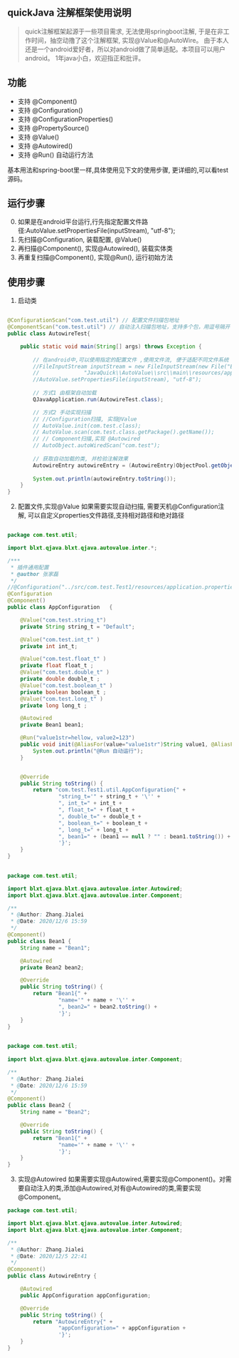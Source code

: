 
## quickJava 注解框架使用说明 

> quick注解框架起源于一些项目需求, 无法使用springboot注解, 于是在非工作时间，抽空动撸了这个注解框架, 实现@Value和@AutoWire。
> 由于本人还是一个android爱好者，所以对android做了简单适配。本项目可以用户android。
> 1年java小白，欢迎指正和批评。

## 功能 
* 支持 @Component()
* 支持 @Configuration()
* 支持 @ConfigurationProperties() 
* 支持 @PropertySource()
* 支持 @Value()
* 支持 @Autowired() 
* 支持 @Run() 自动运行方法 

 
基本用法和spring-boot里一样,具体使用见下文的使用步骤,
更详细的,可以看test源码。

## 运行步骤 

0. 如果是在android平台运行,行先指定配置文件路径:AutoValue.setPropertiesFile(inputStream), "utf-8");
1. 先扫描@Configuration, 装载配置, @Value()
2. 再扫描@Component(), 实现@Autowired(), 装载实体类 
3. 再重复扫描@Component(), 实现@Run(), 运行初始方法 

## 使用步骤 

1. 启动类 
```java

@ConfigurationScan("com.test.util") // 配置文件扫描包地址 
@ComponentScan("com.test.util") // 自动注入扫描包地址，支持多个包，用逗号隔开 
public class AutowireTest{

    public static void main(String[] args) throws Exception {
       
        // 在android中,可以使用指定的配置文件 ,使用文件流, 便于适配不同文件系统
        //FileInputStream inputStream = new FileInputStream(new File("E:\\Documents\\workspace\\java\\Stpringcloud\\" +
        //              "JavaQuick\\AutoValue\\src\\main\\resources/application2.properties"));
        //AutoValue.setPropertiesFile(inputStream), "utf-8");
 
        // 方式1 由框架自动加载
        QJavaApplication.run(AutowireTest.class);

        // 方式2 手动实现扫描 
        // //Configuration扫描, 实现@Value
        // AutoValue.init(com.test.class);
        // AutoValue.scan(com.test.class.getPackage().getName());
        // // Component扫描,实现 @Autowired
        // AutoObject.autoWiredScan("com.test");
 
        // 获取自动加载的类, 并检验注解效果 
        AutowireEntry autowireEntry = (AutowireEntry)ObjectPool.getObject(AutowireEntry.class);
         
        System.out.println(autowireEntry.toString());
    }
}
```

2. 配置文件,实现@Value 
如果需要实现自动扫描, 需要天机@Configuration注解, 可以自定义properties文件路径,支持相对路径和绝对路径 
```java

package com.test.util;

import blxt.qjava.blxt.qjava.autovalue.inter.*;

/***
 * 插件通用配置
 * @author 张家磊
 */
//@Configuration("../src/com.test.Test1/resources/application.properties")
@Configuration
@Component()
public class AppConfiguration   {

    @Value("com.test.string_t")
    private String string_t = "Default";

    @Value("com.test.int_t" )
    private int int_t;

    @Value("com.test.float_t" )
    private float float_t ;
    @Value("com.test.double_t" )
    private double double_t ;
    @Value("com.test.boolean_t" )
    private boolean boolean_t ;
    @Value("com.test.long_t" )
    private long long_t ;

    @Autowired
    private Bean1 bean1;

    @Run("value1str=hellow, value2=123")
    public void init(@AliasFor(value="value1str")String value1, @AliasFor(value="value2") int value2, Bean1 bean1){
        System.out.println("@Run 自动运行");
    }


    @Override
    public String toString() {
        return "com.test.Test1.util.AppConfiguration{" +
                "string_t='" + string_t + '\'' +
                ", int_t=" + int_t +
                ", float_t=" + float_t +
                ", double_t=" + double_t +
                ", boolean_t=" + boolean_t +
                ", long_t=" + long_t +
                ", bean1=" + (bean1 == null ? "" : bean1.toString()) +
                '}';
    }
}
 
```

```java
package com.test.util;

import blxt.qjava.blxt.qjava.autovalue.inter.Autowired;
import blxt.qjava.blxt.qjava.autovalue.inter.Component;

/**
 * @Author: Zhang.Jialei
 * @Date: 2020/12/6 15:59
 */
@Component()
public class Bean1 {
    String name = "Bean1";

    @Autowired
    private Bean2 bean2;

    @Override
    public String toString() {
        return "Bean1{" +
                "name='" + name + '\'' +
                ", bean2=" + bean2.toString() +
                '}';
    }
}
 
```

```java
package com.test.util;
 
import blxt.qjava.blxt.qjava.autovalue.inter.Component;

/**
 * @Author: Zhang.Jialei
 * @Date: 2020/12/6 15:59
 */
@Component()
public class Bean2 {
    String name = "Bean2";

    @Override
    public String toString() {
        return "Bean1{" +
                "name='" + name + '\'' +
                '}';
    }
}

```

3. 实现@Autowired 
如果需要实现@Autowired,需要实现@Component()。对需要自动注入的类,添加@Autowired,对有@Autowired的类,需要实现@Component。  
```java
package com.test.util;

import blxt.qjava.blxt.qjava.autovalue.inter.Autowired;
import blxt.qjava.blxt.qjava.autovalue.inter.Component;

/**
 * @Author: Zhang.Jialei
 * @Date: 2020/12/5 22:41
 */
@Component()
public class AutowireEntry {

    @Autowired
    public AppConfiguration appConfiguration;

    @Override
    public String toString() {
        return "AutowireEntry{" +
                "appConfiguration=" + appConfiguration +
                '}';
    }
}

```